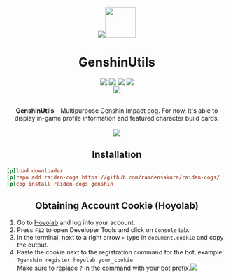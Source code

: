 <p align="center"><img src="https://files.catbox.moe/92mfqx.png"><img src="https://img.icons8.com/cotton/512/settings.png" style="height: 70px;"></p>
<h1 align="center">GenshinUtils</h1>
<div align="center">
 <a href="https://github.com/raidensakura"><img src="https://img.shields.io/badge/raiden--cogs-by%20Raiden-d11df9"></a>
 <a href="https://github.com/Cog-Creators/Red-DiscordBot"><img src="https://img.shields.io/badge/Red%20DiscordBot-V3-red.svg"></a>
 <a href="[https://github.com/raidensakura](https://github.com/python/black)"><img src="https://img.shields.io/badge/code%20style-black-1c1c1c.svg"></a>
 <a href="https://dsc.gg/transience/"><img src="https://discord.com/api/guilds/616969119685935162/widget.png"></a><br>
 <a href="https://ko-fi.com/P5P6D65UW"><img src="https://ko-fi.com/img/githubbutton_sm.svg"></a>
</div>
<br>
<p align="center"><b>GenshinUtils</b> - Multipurpose Genshin Impact cog. For now, it's able to display in-game profile information and featured character build cards.<br><br>
<img src="https://media.discordapp.net/attachments/815748254578638869/1067805683711479838/image.png">

</p>

<h2 align="center">Installation</h2>

```ini
[p]load downloader
[p]repo add raiden-cogs https://github.com/raidensakura/raiden-cogs/
[p]cog install raiden-cogs genshin
```

<h2 align="center">Obtaining Account Cookie (Hoyolab)</h2>
 <ol>
  <li>Go to <a href="https://hoyolab.com.">Hoyolab</a> and log into your account.</li>
  <li>Press <code>F12</code> to open Developer Tools and click on <code>Console</code> tab.</li>
  <li>In the terminal, next to a right arrow <code>></code> type in <code>document.cookie</code> and copy the output.</li>
  <li>Paste the cookie next to the registration command for the bot, example:<br><code>?genshin register hoyolab your_cookie</code><br>Make sure to replace <code>?</code> in the command with your bot prefix.<img src="https://media.discordapp.net/attachments/1049972952386506766/1068897873955127387/cats.jpg"></li>
 </ol> 
